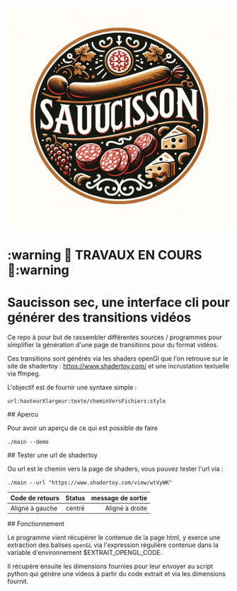 ![logo](images/logo.webp)

# :warning 👷 TRAVAUX EN COURS 👷:warning   

# Saucisson sec, une interface cli pour générer des transitions vidéos

Ce repo à pour but de rassembler différentes sources / programmes pour simplifier la génération d'une page de transitions pour du format vidéos.

Ces transitions sont générés via les shaders openGl que l'on retrouve sur le site de shadertoy : https://www.shadertoy.com/ et une incrustation textuelle via ffmpeg.

L'objectif est de fournir une syntaxe simple : 

``` 
url:hauteurXlargeur:texte/cheminVersFichiers:style
``` 

## Apercu

Pour avoir un aperçu de ce qui est possible de faire 

``` 
./main --demo
```

## Tester une url de shadertoy

Ou url est le chemin vers la page de shaders, vous pouvez tester l'url via :

``` 
./main --url "https://www.shadertoy.com/view/wtVyWK"
```

| Code de retours | Status          | message de sortie |
| :--------------- |:---------------:| -----:|
| Aligné à gauche  |   centré        |  Aligné à droite |

## Fonctionnement

Le programme vient récupérer le contenue de la page html, y exerce une extraction des balises <code>openGL</code> via l'expression régulière contenue dans la variable d'environnement $EXTRAIT_OPENGL_CODE.

Il récupère ensuite les dimensions fournies pour leur envoyer au script python qui génère une videos à partir du code extrait et via les dimensions fournit. 

